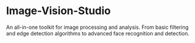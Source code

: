 # Image-Vision-Studio
An all-in-one toolkit for image processing and analysis. From basic filtering and edge detection algorithms to advanced face recognition and detection. 
